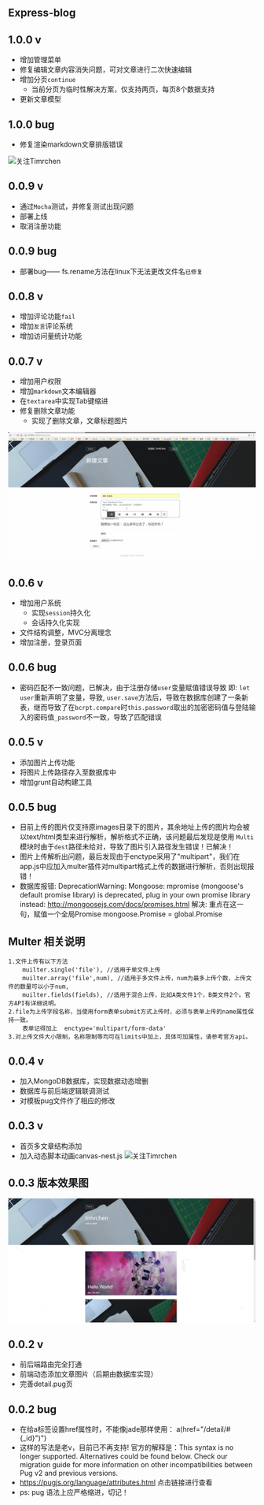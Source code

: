 ## Express-blog

## 1.0.0 v
*   增加管理菜单
*   修复编辑文章内容消失问题，可对文章进行二次快速编辑
*   增加分页`continue`
    *   当前分页为临时性解决方案，仅支持两页，每页8个数据支持
*   更新文章模型

## 1.0.0 bug
*   修复渲染markdown文章排版错误

![关注Timrchen](https://github.com/TimRChen/photoRepo/blob/master/2017_03.gif)

## 0.0.9 v
*   通过`Mocha`测试，并修复测试出现问题
*   部署上线
*   取消注册功能

## 0.0.9 bug
*   部署bug—— fs.rename方法在linux下无法更改文件名`已修复`

## 0.0.8 v
*   增加评论功能`fail`
*   增加`友言`评论系统
*   增加访问量统计功能

## 0.0.7 v
*   增加用户权限
*   增加`markdown`文本编辑器
*   在`textarea`中实现Tab键缩进
*   修复删除文章功能
    *   实现了删除文章，文章标题图片

![关注Timrchen](https://github.com/TimRChen/photoRepo/blob/master/2017_02.gif)

## 0.0.6 v
*   增加用户系统
    *   实现`session`持久化
    *   会话持久化实现
*   文件结构调整，MVC分离理念
*   增加注册，登录页面

## 0.0.6 bug
*   密码匹配不一致问题，已解决，由于注册存储`user`变量赋值错误导致 即: `let user`重新声明了变量，导致, `user.save`方法后，导致在数据库创建了一条新表，继而导致了在`bcrpt.compare`时`this.password`取出的加密密码值与登陆输入的密码值`_password`不一致，导致了匹配错误

## 0.0.5 v
*   添加图片上传功能
*   将图片上传路径存入至数据库中
*   增加grunt自动构建工具

## 0.0.5 bug 
*   目前上传的图片仅支持原images目录下的图片，其余地址上传的图片均会被以text/html类型来进行解析，解析格式不正确，该问题最后发现是使用 `Multi` 模块时由于`dest`路径未给对，导致了图片引入路径发生错误！已解决！
*   图片上传解析出问题，最后发现由于enctype采用了"multipart"，我们在app.js中应加入multer插件对multipart格式上传的数据进行解析，否则出现报错！
*   数据库报错: DeprecationWarning: Mongoose: mpromise (mongoose's default promise library) is deprecated, plug in your own promise library instead: http://mongoosejs.com/docs/promises.html 解决: 重点在这一句，赋值一个全局Promise
mongoose.Promise = global.Promise

## Multer 相关说明
    1.文件上传有以下方法
        muilter.single('file'), //适用于单文件上传
        muilter.array('file',num), //适用于多文件上传，num为最多上传个数，上传文件的数量可以小于num,
        muilter.fields(fields), //适用于混合上传，比如A类文件1个，B类文件2个。官方API有详细说明。
    2.file为上传字段名称，当使用form表单submit方式上传时，必须与表单上传的name属性保持一致。
        表单记得加上  enctype='multipart/form-data'
    3.对上传文件大小限制，名称限制等均可在limits中加上，具体可加属性，请参考官方api。

## 0.0.4 v
*   加入MongoDB数据库，实现数据动态增删
*   数据库与前后端逻辑联调测试
*   对模板pug文件作了相应的修改

## 0.0.3 v
*   首页多文章结构添加
*   加入动态脚本动画canvas-nest.js
![关注Timrchen](https://github.com/TimRChen/photoRepo/blob/master/2017_01.gif)

## 0.0.3 版本效果图

![关注Timrchen](https://raw.githubusercontent.com/TimRChen/photoRepo/master/20170417134315.png)

## 0.0.2 v
*   前后端路由完全打通
*   前端动态添加文章图片（后期由数据库实现）
*   完善detail.pug页

## 0.0.2 bug
*   在给a标签设置href属性时，不能像jade那样使用： a(href="/detail/#{_id}")")
*   这样的写法是老v，目前已不再支持! 官方的解释是：This syntax is no longer supported. Alternatives could be found below. Check our migration guide for more information on other incompatibilities between Pug v2 and previous versions.
*   https://pugjs.org/language/attributes.html 点击链接进行查看
*   ps: pug 语法上应严格缩进，切记！

